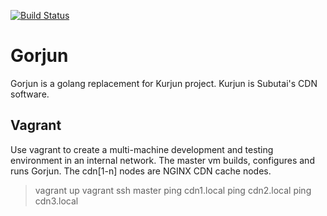 [![Build Status](https://travis-ci.org/subutai-io/gorjun.svg?branch=master)](https://travis-ci.org/subutai-io/gorjun)
# Gorjun
Gorjun is a golang replacement for Kurjun project. Kurjun is Subutai's CDN software.

## Vagrant
    
Use vagrant to create a multi-machine development and testing environment in an internal network. The master vm builds, configures and runs Gorjun. The cdn\[1-n] nodes are NGINX CDN cache nodes.

> vagrant up
> vagrant ssh master
> ping cdn1.local
> ping cdn2.local
> ping cdn3.local
